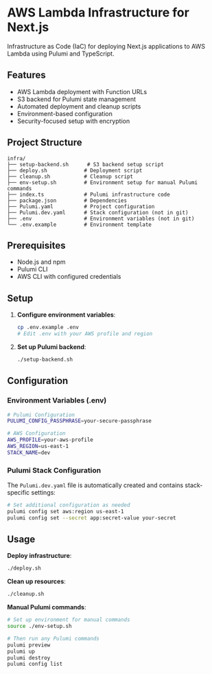 # AWS Lambda Infrastructure for Next.js

Infrastructure as Code (IaC) for deploying Next.js applications to AWS Lambda using Pulumi and TypeScript.

## Features

- AWS Lambda deployment with Function URLs
- S3 backend for Pulumi state management
- Automated deployment and cleanup scripts
- Environment-based configuration
- Security-focused setup with encryption

## Project Structure

```
infra/
├── setup-backend.sh      # S3 backend setup script
├── deploy.sh            # Deployment script
├── cleanup.sh           # Cleanup script
├── env-setup.sh         # Environment setup for manual Pulumi commands
├── index.ts             # Pulumi infrastructure code
├── package.json         # Dependencies
├── Pulumi.yaml          # Project configuration
├── Pulumi.dev.yaml      # Stack configuration (not in git)
├── .env                 # Environment variables (not in git)
└── .env.example         # Environment template
```

## Prerequisites

- Node.js and npm
- Pulumi CLI
- AWS CLI with configured credentials

## Setup

1. **Configure environment variables**:
   ```bash
   cp .env.example .env
   # Edit .env with your AWS profile and region
   ```

2. **Set up Pulumi backend**:
   ```bash
   ./setup-backend.sh
   ```

## Configuration

### Environment Variables (.env)

```bash
# Pulumi Configuration
PULUMI_CONFIG_PASSPHRASE=your-secure-passphrase

# AWS Configuration
AWS_PROFILE=your-aws-profile
AWS_REGION=us-east-1
STACK_NAME=dev
```

### Pulumi Stack Configuration

The `Pulumi.dev.yaml` file is automatically created and contains stack-specific settings:

```bash
# Set additional configuration as needed
pulumi config set aws:region us-east-1
pulumi config set --secret app:secret-value your-secret
```

## Usage

**Deploy infrastructure**:
```bash
./deploy.sh
```

**Clean up resources**:
```bash
./cleanup.sh
```

**Manual Pulumi commands**:
```bash
# Set up environment for manual commands
source ./env-setup.sh

# Then run any Pulumi commands
pulumi preview
pulumi up
pulumi destroy
pulumi config list
```

